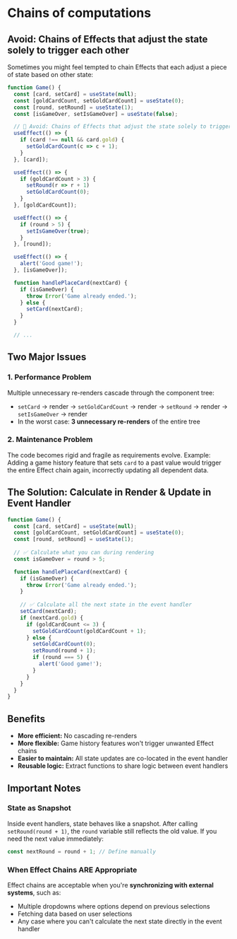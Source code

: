 # Chains of computations
## Avoid: Chains of Effects that adjust the state solely to trigger each other
Sometimes you might feel tempted to chain Effects that each adjust a piece of state based on other state:
```js
function Game() {
  const [card, setCard] = useState(null);
  const [goldCardCount, setGoldCardCount] = useState(0);
  const [round, setRound] = useState(1);
  const [isGameOver, setIsGameOver] = useState(false);

  // 🔴 Avoid: Chains of Effects that adjust the state solely to trigger each other
  useEffect(() => {
    if (card !== null && card.gold) {
      setGoldCardCount(c => c + 1);
    }
  }, [card]);

  useEffect(() => {
    if (goldCardCount > 3) {
      setRound(r => r + 1)
      setGoldCardCount(0);
    }
  }, [goldCardCount]);

  useEffect(() => {
    if (round > 5) {
      setIsGameOver(true);
    }
  }, [round]);

  useEffect(() => {
    alert('Good game!');
  }, [isGameOver]);

  function handlePlaceCard(nextCard) {
    if (isGameOver) {
      throw Error('Game already ended.');
    } else {
      setCard(nextCard);
    }
  }

  // ...
```

## Two Major Issues

### 1. Performance Problem
Multiple unnecessary re-renders cascade through the component tree:
- `setCard` → render → `setGoldCardCount` → render → `setRound` → render → `setIsGameOver` → render
- In the worst case: **3 unnecessary re-renders** of the entire tree

### 2. Maintenance Problem
The code becomes rigid and fragile as requirements evolve. Example: Adding a game history feature that sets `card` to a past value would trigger the entire Effect chain again, incorrectly updating all dependent data.

## The Solution: Calculate in Render & Update in Event Handler

```javascript
function Game() {
  const [card, setCard] = useState(null);
  const [goldCardCount, setGoldCardCount] = useState(0);
  const [round, setRound] = useState(1);
  
  // ✅ Calculate what you can during rendering
  const isGameOver = round > 5;

  function handlePlaceCard(nextCard) {
    if (isGameOver) {
      throw Error('Game already ended.');
    }
    
    // ✅ Calculate all the next state in the event handler
    setCard(nextCard);
    if (nextCard.gold) {
      if (goldCardCount <= 3) {
        setGoldCardCount(goldCardCount + 1);
      } else {
        setGoldCardCount(0);
        setRound(round + 1);
        if (round === 5) {
          alert('Good game!');
        }
      }
    }
  }
}
```

## Benefits

- **More efficient:** No cascading re-renders
- **More flexible:** Game history features won't trigger unwanted Effect chains
- **Easier to maintain:** All state updates are co-located in the event handler
- **Reusable logic:** Extract functions to share logic between event handlers

## Important Notes

### State as Snapshot
Inside event handlers, state behaves like a snapshot. After calling `setRound(round + 1)`, the `round` variable still reflects the old value. If you need the next value immediately:

```javascript
const nextRound = round + 1; // Define manually
```

### When Effect Chains ARE Appropriate

Effect chains are acceptable when you're **synchronizing with external systems**, such as:
- Multiple dropdowns where options depend on previous selections
- Fetching data based on user selections
- Any case where you can't calculate the next state directly in the event handler